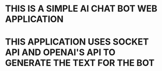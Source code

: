 # THIS IS A SIMPLE AI CHAT BOT WEB APPLICATION 
# THIS APPLICATION USES SOCKET API AND OPENAI'S API TO GENERATE THE TEXT FOR THE BOT